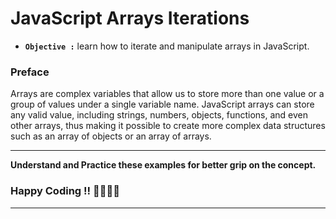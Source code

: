 # JavaScript Arrays Iterations 

- **`Objective :`** learn how to iterate and manipulate arrays in JavaScript.

### Preface

Arrays are complex variables that allow us to store more than one value or a group of values under a single variable name. JavaScript arrays can store any valid value, including strings, numbers, objects, functions, and even other arrays, thus making it possible to create more complex data structures such as an array of objects or an array of arrays.

---

**Understand and Practice these examples for better grip on the concept.**

### Happy Coding !! 👍🏻✌🏻

---

